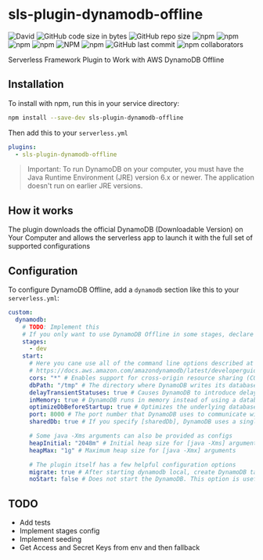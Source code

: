 # sls-plugin-dynamodb-offline

![David](https://img.shields.io/david/93v/sls-plugin-dynamodb-offline.svg)
![GitHub code size in bytes](https://img.shields.io/github/languages/code-size/93v/sls-plugin-dynamodb-offline.svg)
![GitHub repo size](https://img.shields.io/github/repo-size/93v/sls-plugin-dynamodb-offline.svg)
![npm](https://img.shields.io/npm/dw/sls-plugin-dynamodb-offline.svg)
![npm](https://img.shields.io/npm/dm/sls-plugin-dynamodb-offline.svg)
![npm](https://img.shields.io/npm/dy/sls-plugin-dynamodb-offline.svg)
![npm](https://img.shields.io/npm/dt/sls-plugin-dynamodb-offline.svg)
![NPM](https://img.shields.io/npm/l/sls-plugin-dynamodb-offline.svg)
![npm](https://img.shields.io/npm/v/sls-plugin-dynamodb-offline.svg)
![GitHub last commit](https://img.shields.io/github/last-commit/93v/sls-plugin-dynamodb-offline.svg)
![npm collaborators](https://img.shields.io/npm/collaborators/sls-plugin-dynamodb-offline.svg)

Serverless Framework Plugin to Work with AWS DynamoDB Offline

## Installation

To install with npm, run this in your service directory:

```bash
npm install --save-dev sls-plugin-dynamodb-offline
```

Then add this to your `serverless.yml`

```yml
plugins:
  - sls-plugin-dynamodb-offline
```

> Important:
> To run DynamoDB on your computer, you must have the Java Runtime Environment
> (JRE) version 6.x or newer. The application doesn't run on earlier JRE versions.

## How it works

The plugin downloads the official DynamoDB (Downloadable Version) on Your
Computer and allows the serverless app to launch it with the full set of
supported configurations

## Configuration

To configure DynamoDB Offline, add a `dynamodb` section like this to your
`serverless.yml`:

```yml
custom:
  dynamodb:
    # TODO: Implement this
    # If you only want to use DynamoDB Offline in some stages, declare them here
    stages:
      - dev
    start:
      # Here you cane use all of the command line options described at
      # https://docs.aws.amazon.com/amazondynamodb/latest/developerguide/DynamoDBLocal.UsageNotes.html
      cors: "*" # Enables support for cross-origin resource sharing (CORS) for JavaScript. You must provide a comma-separated "allow" list of specific domains. The default setting for [cors] is an asterisk (*), which allows public access.
      dbPath: "/tmp" # The directory where DynamoDB writes its database file. If you don't specify this option, the file is written to the current directory. You can't specify both [dbPath] and [inMemory] at once.
      delayTransientStatuses: true # Causes DynamoDB to introduce delays for certain operations. DynamoDB (Downloadable Version) can perform some tasks almost instantaneously, such as create/update/delete operations on tables and indexes. However, the DynamoDB service requires more time for these tasks. Setting this parameter helps DynamoDB running on your computer simulate the behavior of the DynamoDB web service more closely. (Currently, this parameter introduces delays only for global secondary indexes that are in either CREATING or DELETING status.)
      inMemory: true # DynamoDB runs in memory instead of using a database file. When you stop DynamoDB, none of the data is saved. You can't specify both [dbPath] and [inMemory] at once.
      optimizeDbBeforeStartup: true # Optimizes the underlying database tables before starting DynamoDB on your computer. You also must specify [dbPath] when you use this parameter.
      port: 8000 # The port number that DynamoDB uses to communicate with your application. If you don't specify this option, the default port is 8000. If port 8000 is unavailable, this command throws an exception. You can use the port option to specify a different port number
      sharedDb: true # If you specify [sharedDb], DynamoDB uses a single database file instead of separate files for each credential and Region.

      # Some java -Xms arguments can also be provided as configs
      heapInitial: "2048m" # Initial heap size for [java -Xms] arguments
      heapMax: "1g" # Maximum heap size for [java -Xmx] arguments

      # The plugin itself has a few helpful configuration options
      migrate: true # After starting dynamodb local, create DynamoDB tables from the current serverless configuration.
      noStart: false # Does not start the DynamoDB. This option is useful if you already have a running instance of DynamoDB locally
```

## TODO

- Add tests
- Implement stages config
- Implement seeding
- Get Access and Secret Keys from env and then fallback
